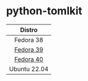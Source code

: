 # python-tomlkit

| Distro |
| :--: |
| Fedora 38 |
| [Fedora 39](https://bodhi.fedoraproject.org/updates/?packages=python-tomlkit) |
| [Fedora 40](https://bodhi.fedoraproject.org/updates/?packages=python-tomlkit) |
| Ubuntu 22.04 |

